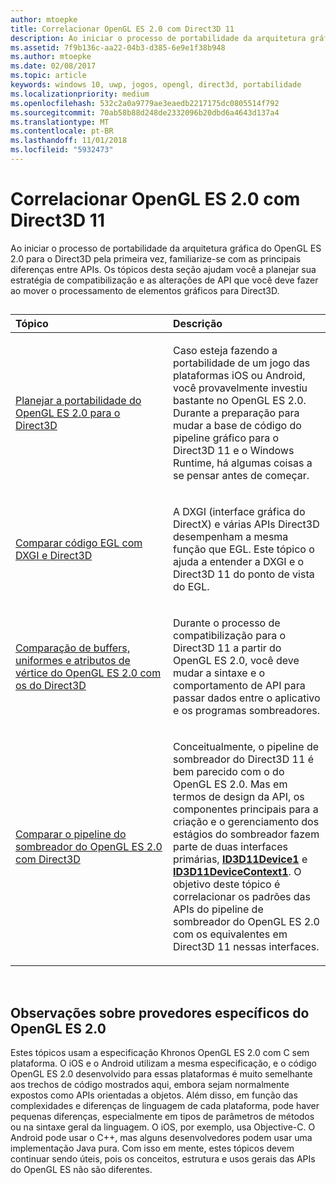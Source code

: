 ```yaml
---
author: mtoepke
title: Correlacionar OpenGL ES 2.0 com Direct3D 11
description: Ao iniciar o processo de portabilidade da arquitetura gráfica do OpenGL ES 2.0 para o Direct3D pela primeira vez, familiarize-se com as principais diferenças entre APIs.
ms.assetid: 7f9b136c-aa22-04b3-d385-6e9e1f38b948
ms.author: mtoepke
ms.date: 02/08/2017
ms.topic: article
keywords: windows 10, uwp, jogos, opengl, direct3d, portabilidade
ms.localizationpriority: medium
ms.openlocfilehash: 532c2a0a9779ae3eaedb2217175dc0805514f792
ms.sourcegitcommit: 70ab58b88d248de2332096b20dbd6a4643d137a4
ms.translationtype: MT
ms.contentlocale: pt-BR
ms.lasthandoff: 11/01/2018
ms.locfileid: "5932473"
---
```

# <a name="map-opengl-es-20-to-direct3d-11"></a>Correlacionar OpenGL ES 2.0 com Direct3D 11



Ao iniciar o processo de portabilidade da arquitetura gráfica do OpenGL ES 2.0 para o Direct3D pela primeira vez, familiarize-se com as principais diferenças entre APIs. Os tópicos desta seção ajudam você a planejar sua estratégia de compatibilização e as alterações de API que você deve fazer ao mover o processamento de elementos gráficos para Direct3D.
## 
<table>
<colgroup>
<col width="50%" />
<col width="50%" />
</colgroup>
<thead>
<tr class="header">
<th align="left">Tópico</th>
<th align="left">Descrição</th>
</tr>
</thead>
<tbody>
<tr class="odd">
<td align="left"><p><a href="compare-opengl-es-2-0-api-design-to-directx.md">Planejar a portabilidade do OpenGL ES 2.0 para o Direct3D</a></p></td>
<td align="left"><p>Caso esteja fazendo a portabilidade de um jogo das plataformas iOS ou Android, você provavelmente investiu bastante no OpenGL ES 2.0. Durante a preparação para mudar a base de código do pipeline gráfico para o Direct3D 11 e o Windows Runtime, há algumas coisas a se pensar antes de começar.</p></td>
</tr>
<tr class="even">
<td align="left"><p><a href="moving-from-egl-to-dxgi.md">Comparar código EGL com DXGI e Direct3D</a></p></td>
<td align="left"><p>A DXGI (interface gráfica do DirectX) e várias APIs Direct3D desempenham a mesma função que EGL. Este tópico o ajuda a entender a DXGI e o Direct3D 11 do ponto de vista do EGL.</p></td>
</tr>
<tr class="odd">
<td align="left"><p><a href="porting-uniforms-and-attributes.md">Comparação de buffers, uniformes e atributos de vértice do OpenGL ES 2.0 com os do Direct3D</a></p></td>
<td align="left"><p>Durante o processo de compatibilização para o Direct3D 11 a partir do OpenGL ES 2.0, você deve mudar a sintaxe e o comportamento de API para passar dados entre o aplicativo e os programas sombreadores.</p></td>
</tr>
<tr class="even">
<td align="left"><p><a href="change-your-shader-loading-code.md">Comparar o pipeline do sombreador do OpenGL ES 2.0 com Direct3D</a></p></td>
<td align="left"><p>Conceitualmente, o pipeline de sombreador do Direct3D 11 é bem parecido com o do OpenGL ES 2.0. Mas em termos de design da API, os componentes principais para a criação e o gerenciamento dos estágios do sombreador fazem parte de duas interfaces primárias, <a href="https://msdn.microsoft.com/library/windows/desktop/hh404575"><strong>ID3D11Device1</strong></a> e <a href="https://msdn.microsoft.com/library/windows/desktop/hh404598"><strong>ID3D11DeviceContext1</strong></a>. O objetivo deste tópico é correlacionar os padrões das APIs do pipeline de sombreador do OpenGL ES 2.0 com os equivalentes em Direct3D 11 nessas interfaces.</p></td>
</tr>
</tbody>
</table>

 

## <a name="notes-on-specific-opengl-es-20-providers"></a>Observações sobre provedores específicos do OpenGL ES 2.0


Estes tópicos usam a especificação Khronos OpenGL ES 2.0 com C sem plataforma. O iOS e o Android utilizam a mesma especificação, e o código OpenGL ES 2.0 desenvolvido para essas plataformas é muito semelhante aos trechos de código mostrados aqui, embora sejam normalmente expostos como APIs orientadas a objetos. Além disso, em função das complexidades e diferenças de linguagem de cada plataforma, pode haver pequenas diferenças, especialmente em tipos de parâmetros de métodos ou na sintaxe geral da linguagem. O iOS, por exemplo, usa Objective-C. O Android pode usar o C++, mas alguns desenvolvedores podem usar uma implementação Java pura. Com isso em mente, estes tópicos devem continuar sendo úteis, pois os conceitos, estrutura e usos gerais das APIs do OpenGL ES não são diferentes.

 

 




